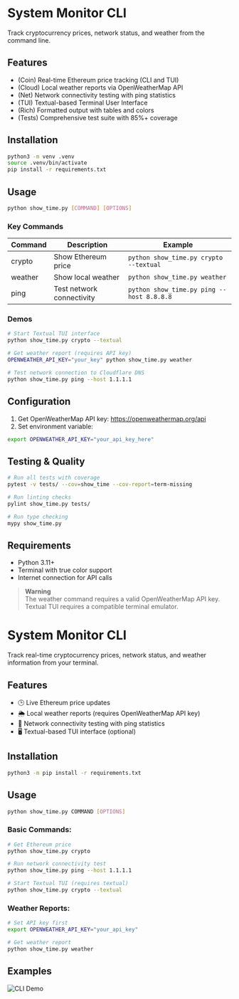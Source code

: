 # System Monitor CLI

Track cryptocurrency prices, network status, and weather from the command line.

## Features

- (Coin) Real-time Ethereum price tracking (CLI and TUI)
- (Cloud) Local weather reports via OpenWeatherMap API
- (Net) Network connectivity testing with ping statistics  
- (TUI) Textual-based Terminal User Interface  
- (Rich) Formatted output with tables and colors  
- (Tests) Comprehensive test suite with 85%+ coverage  

## Installation

```bash
python3 -m venv .venv
source .venv/bin/activate
pip install -r requirements.txt
```

## Usage

```bash
python show_time.py [COMMAND] [OPTIONS]
```

### Key Commands

| Command | Description                                | Example                     |
|---------|--------------------------------------------|-----------------------------|
| crypto  | Show Ethereum price                        | `python show_time.py crypto --textual` |
| weather | Show local weather                         | `python show_time.py weather`          |
| ping    | Test network connectivity                  | `python show_time.py ping --host 8.8.8.8` |

### Demos

```bash
# Start Textual TUI interface
python show_time.py crypto --textual

# Get weather report (requires API key)
OPENWEATHER_API_KEY="your_key" python show_time.py weather

# Test network connection to Cloudflare DNS
python show_time.py ping --host 1.1.1.1
```

## Configuration

1. Get OpenWeatherMap API key: https://openweathermap.org/api
2. Set environment variable:
```bash
export OPENWEATHER_API_KEY="your_api_key_here"
```

## Testing & Quality

```bash
# Run all tests with coverage
pytest -v tests/ --cov=show_time --cov-report=term-missing

# Run linting checks
pylint show_time.py tests/

# Run type checking
mypy show_time.py
```

## Requirements

- Python 3.11+
- Terminal with true color support
- Internet connection for API calls

> **Warning**  
> The weather command requires a valid OpenWeatherMap API key.  
> Textual TUI requires a compatible terminal emulator.
# System Monitor CLI

Track real-time cryptocurrency prices, network status, and weather information from your terminal.

## Features

- 🕒 Live Ethereum price updates
- 🌦️ Local weather reports (requires OpenWeatherMap API key)
- 📶 Network connectivity testing with ping statistics
- 🖥️ Textual-based TUI interface (optional)

## Installation

```bash
python3 -m pip install -r requirements.txt
```

## Usage

```bash
python show_time.py COMMAND [OPTIONS]
```

### Basic Commands:
```bash
# Get Ethereum price
python show_time.py crypto

# Run network connectivity test
python show_time.py ping --host 1.1.1.1

# Start Textual TUI (requires textual)
python show_time.py crypto --textual
```

### Weather Reports:
```bash
# Set API key first
export OPENWEATHER_API_KEY="your_api_key"

# Get weather report
python show_time.py weather
```

## Examples

![CLI Demo](https://via.placeholder.com/600x200?text=CLI+Demo+Output)
